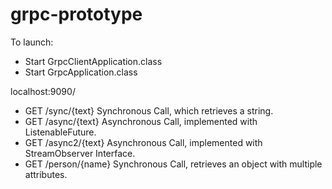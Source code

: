 # grpc-prototype
To launch:
- Start GrpcClientApplication.class
- Start GrpcApplication.class

localhost:9090/

- GET /sync/{text} Synchronous Call, which retrieves a string.
- GET /async/{text} Asynchronous Call, implemented with ListenableFuture.
- GET /async2/{text} Asynchronous Call, implemented with StreamObserver Interface.
- GET /person/{name} Synchronous Call, retrieves an object with multiple attributes.
